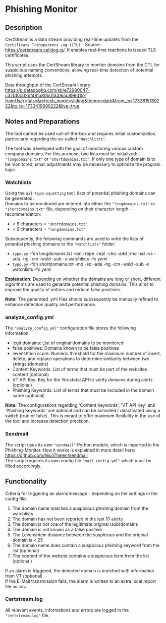 # Phishing Monitor

## Description
CertStream is a data stream providing real-time updates from the `Certificate Transparency Log (CTL)` - Source: https://certstream.calidog.io/.
It enables real-time reactions to issued TLS certificates. 

This script uses the CertStream library to monitor domains from the CTL for suspicious naming conventions, allowing real-time detection of potential phishing attempts. 

Data throughput of the CertStream library: https://p.datadoghq.com/sb/e72980047-c37b10c02bf48fa80b013416ac899d15?fromUser=false&refresh_mode=sliding&theme=dark&from_ts=1732815180222&to_ts=1733419980222&live=true


## Notes and Preparations

The tool cannot be used out-of-the-box and requires initial customization, particularly regarding the so-called `"Watchlists"`. 

The tool was developed with the goal of monitoring various custom company domains. For this purpose, two lists must be initialized: `"longdomains.txt"` or `"shortdomains.txt"`.
If only one type of domain is to be monitored, small adjustments may be necessary to optimize the program logic.

### Watchlists

Using the `ail-typo-squatting` tool, lists of potential phishing domains can be generated. 
\
Domains to be monitored are entered into either the `"longdomains.txt"` or `"shortdomains.txt"` file, depending on their character length - recommendation:  
* \< 6 characters = `"shortdomains.txt"`
* \> 6 characters = `"longdomains.txt"`

Subsequently, the following commands are used to write the lists of potential phishing domains to the `"watchlists"` folder: 

* `typo.py` -fdn longdomains.txt -om -repe -repl -cho -add -md -sd -vs -ada -hg -cm -wsld -sub -o watchlists -fo yaml 
* `typo.py` -fdn shortdomains.txt -md -sd -ada -hg -cm -wsld -sub -o watchlists -fo yaml

**Explanation:** Depending on whether the domains are long or short, different algorithms are used to generate potential phishing domains. This aims to improve the quality of entries and reduce false positives. 

**Note:** The generated .yml files should subsequently be manually refined to enhance detection quality and performance.

### analyze_config.yml

The `"analyze_config.yml"` configuration file stores the following information: 
* legit domains: List of original domains to be monitored
* false positives: Domains known to be false positives
* levenshtein score: Numeric threshold for the maximum number of insert, delete, and replace operations to determine similarity between two strings (domains)
* Content Keywords: List of terms that must be part of the websites content (optional)
* VT API Key: Key for the Virustotal API to verify domains during alerts (optional)
* Phishing Keywords: List of terms that must be included in the domain name (optional)

**Note:** The configurations regarding 'Content Keywords', 'VT API Key' and 'Phishing Keywords' are optional and can be activated / deactivated using a switch (true or false). This is meant to offer maximum flexibility in the use of the tool and increase detection precision.

### Sendmail
The script uses its own `"sendmail"` Python module, which is imported in the Phishing-Monitor.
How it works is explained in more detail here: https://github.com/NicoThelen/sendmail \
The script requires its own config file `"mail_config.yml"` which must be filled accordingly.


## Functionality

Criteria for triggering an alarm/message - depending on the settings in the config file:

1. The domain name matches a suspicious phishing domain from the watchlists
2. The domain has not been reported in the last 10 alerts
3. The domain is not one of the legitimate original (sub)domains
4. The domain is not known as a false positive
5. The Levenshtein distance between the suspicious and the original domain is < 25
6. The domain name does contain a suspicious phishing keyword from the list (optional)
7. The content of the website contains a suspicious term from the list (optional)

If an alarm is triggered, the detected domain is enriched with information from VT (optional). \
If the E-Mail transmission fails, the alarm is written to an extra local report file as csv.

### Certstream.log

All relevant events, informations and errors are logged in the `"certstream.log"` file.

